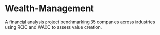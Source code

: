 # Wealth-Management
A financial analysis project benchmarking 35 companies across industries using ROIC and WACC to assess value creation.
